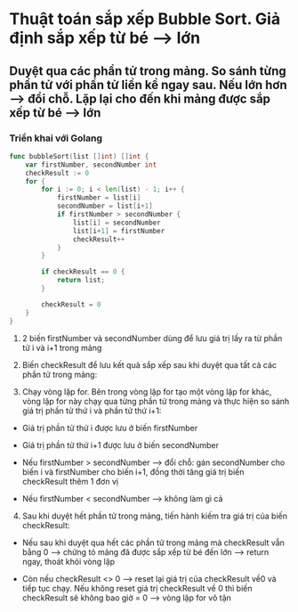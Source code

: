 # Thuật toán sắp xếp Bubble Sort. Giả định sắp xếp từ bé --> lớn

## Duyệt qua các phần tử trong mảng. So sánh từng phần tử với phần tử liền kề ngay sau. Nếu lớn hơn --> đổi chỗ. Lặp lại cho đến khi mảng được sắp xếp từ bé --> lớn

### Triển khai với Golang

```go
func bubbleSort(list []int) []int {
    var firstNumber, secondNumber int
    checkResult := 0
    for {
        for i := 0; i < len(list) - 1; i++ {
            firstNumber = list[i]
            secondNumber = list[i+1]
            if firstNumber > secondNumber {
                list[i] = secondNumber
                list[i+1] = firstNumber
                checkResult++
            }
        }

        if checkResult == 0 {
            return list;
        }

        checkResult = 0
    }
}
```

1. 2 biến firstNumber và secondNumber dùng để lưu giá trị lấy ra từ phần tử i và i+1 trong mảng

2. Biến checkResult để lưu kết quả sắp xếp sau khi duyệt qua tất cả các phần tử trong mảng:

3. Chạy vòng lặp for. Bên trong vòng lặp for tạo một vòng lặp for khác, vòng lặp for này chạy qua từng phần tử trong mảng và thực hiện so sánh giá trị phần tử thứ i và phần tử thứ i+1:

- Giá trị phần tử thứ i được lưu ở biến firstNumber

- Giá trị phần tử thứ i+1 được lưu ở biến secondNumber

- Nếu firstNumber > secondNumber --> đổi chỗ: gán secondNumber cho biến i và firstNumber cho biến i+1, đồng thời tăng giá trị biến checkResult thêm 1 đơn vị

- Nếu firstNumber < secondNumber --> không làm gì cả

4. Sau khi duyệt hết phần tử trong mảng, tiến hành kiếm tra giá trị của biến checkResult:

- Nếu sau khi duyệt qua hết các phần tử trong mảng mà checkResult vẫn bằng 0 --> chứng tỏ mảng đã được sắp xếp từ bé đến lớn --> return ngay, thoát khỏi vòng lặp

- Còn nếu checkResult <> 0 --> reset lại giá trị của checkResult về0 và tiếp tục chạy. Nếu không reset giá trị checkResult về 0 thì biến checkResult sẽ không bao giờ = 0 --> vòng lặp for vô tận